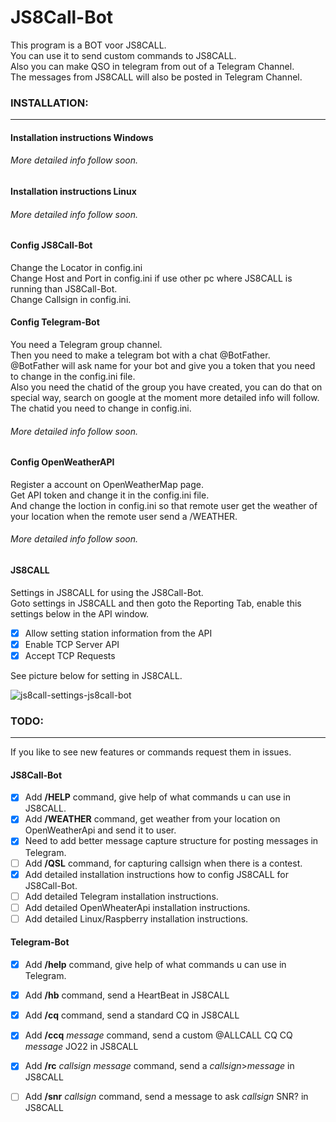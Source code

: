 # JS8Call-Bot
This program is a BOT voor JS8CALL.<br> 
You can use it to send custom commands to JS8CALL.<br>
Also you can make QSO in telegram from out of a Telegram Channel.<br>
The messages from JS8CALL will also be posted in Telegram Channel.<br>


### INSTALLATION:
---

#### Installation instructions Windows

###### More detailed info follow soon.

#### Installation instructions Linux

###### More detailed info follow soon.

#### Config JS8Call-Bot

Change the Locator in config.ini<br>
Change Host and Port in config.ini if use other pc where JS8CALL is running than JS8Call-Bot.<br>
Change Callsign in config.ini.<br>

#### Config Telegram-Bot

You need a Telegram group channel.<br>
Then you need to make a telegram bot with a chat @BotFather.<br>
@BotFather will ask name for your bot and give you a token that you need to change in the config.ini file.<br>
Also you need the chatid of the group you have created, you can do that on<br>
special way, search on google at the moment more detailed info will follow.<br>
The chatid you need to change in config.ini.<br>

###### More detailed info follow soon.


#### Config OpenWeatherAPI

Register a account on OpenWeatherMap page.<br>
Get API token and change it in the config.ini file.<br>
And change the loction in config.ini so that remote user get the weather of your location when the remote user send a /WEATHER.<br>

###### More detailed info follow soon.


#### JS8CALL 

Settings in JS8CALL for using the JS8Call-Bot.<br>
Goto settings in JS8CALL and then goto the Reporting Tab, enable this settings below in the API window.<br>

- [x] Allow setting station information from the API
- [x] Enable TCP Server API
- [x] Accept TCP Requests

See picture below for setting in JS8CALL.<br>

![js8call-settings-js8call-bot](https://user-images.githubusercontent.com/60797474/199588064-5dd681f6-984e-4e30-874b-0bb7659e6045.png)


### TODO:
---

If you like to see new features or commands request them in issues.<br>

#### JS8Call-Bot

- [x] Add **/HELP** command, give help of what commands u can use in JS8CALL. 
- [x] Add **/WEATHER** command, get weather from your location on OpenWeatherApi and send it to user.
- [x] Need to add better message capture structure for posting messages in Telegram.
- [ ] Add **/QSL** command, for capturing callsign when there is a contest.
- [x] Add detailed installation instructions how to config JS8CALL for JS8Call-Bot.
- [ ] Add detailed Telegram installation instructions.
- [ ] Add detailed OpenWheaterApi installation instructions.
- [ ] Add detailed Linux/Raspberry installation instructions.

#### Telegram-Bot

- [x] Add **/help** command, give help of what commands u can use in Telegram.
- [x] Add **/hb** command, send a HeartBeat in JS8CALL
- [x] Add **/cq** command, send a standard CQ in JS8CALL
- [x] Add **/ccq** *message* command, send a custom @ALLCALL CQ CQ *message* JO22 in JS8CALL
- [x] Add **/rc** *callsign* *message* command, send a *callsign*>*message* in JS8CALL
- [ ] Add **/snr** *callsign* command, send a message to ask *callsign* SNR? in JS8CALL




